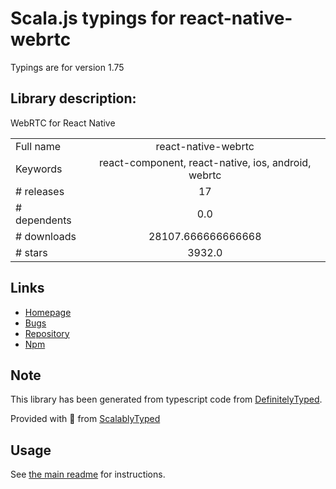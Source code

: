 
# Scala.js typings for react-native-webrtc

Typings are for version 1.75

## Library description:
WebRTC for React Native

|                    |                 |
| ------------------ | :-------------: |
| Full name          | react-native-webrtc |
| Keywords           | react-component, react-native, ios, android, webrtc |
| # releases         | 17 |
| # dependents       | 0.0 |
| # downloads        | 28107.666666666668 |
| # stars            | 3932.0 |

## Links
- [Homepage](https://github.com/react-native-webrtc/react-native-webrtc)
- [Bugs](https://github.com/react-native-webrtc/react-native-webrtc/issues)
- [Repository](https://github.com/react-native-webrtc/react-native-webrtc)
- [Npm](https://www.npmjs.com/package/react-native-webrtc)
    


## Note
This library has been generated from typescript code from [DefinitelyTyped](https://definitelytyped.org).

Provided with :purple_heart: from [ScalablyTyped](https://github.com/oyvindberg/ScalablyTyped)

## Usage
See [the main readme](../../readme.md) for instructions.


